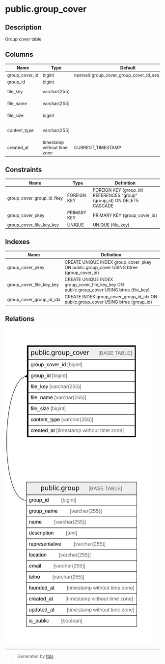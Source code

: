 # public.group_cover

## Description

Group cover table

## Columns

| Name           | Type                        | Default                                             | Nullable | Children | Parents                         | Comment                 |
| -------------- | --------------------------- | --------------------------------------------------- | -------- | -------- | ------------------------------- | ----------------------- |
| group_cover_id | bigint                      | nextval('group_cover_group_cover_id_seq'::regclass) | false    |          |                                 |                         |
| group_id       | bigint                      |                                                     | false    |          | [public.group](public.group.md) | Group ID                |
| file_key       | varchar(255)                |                                                     | false    |          |                                 | Cover file key          |
| file_name      | varchar(255)                |                                                     | true     |          |                                 | Cover file name         |
| file_size      | bigint                      |                                                     | false    |          |                                 | Cover file size         |
| content_type   | varchar(255)                |                                                     | false    |          |                                 | Cover file content type |
| created_at     | timestamp without time zone | CURRENT_TIMESTAMP                                   | false    |          |                                 | Create date             |

## Constraints

| Name                      | Type        | Definition                                                            |
| ------------------------- | ----------- | --------------------------------------------------------------------- |
| group_cover_group_id_fkey | FOREIGN KEY | FOREIGN KEY (group_id) REFERENCES "group"(group_id) ON DELETE CASCADE |
| group_cover_pkey          | PRIMARY KEY | PRIMARY KEY (group_cover_id)                                          |
| group_cover_file_key_key  | UNIQUE      | UNIQUE (file_key)                                                     |

## Indexes

| Name                     | Definition                                                                                |
| ------------------------ | ----------------------------------------------------------------------------------------- |
| group_cover_pkey         | CREATE UNIQUE INDEX group_cover_pkey ON public.group_cover USING btree (group_cover_id)   |
| group_cover_file_key_key | CREATE UNIQUE INDEX group_cover_file_key_key ON public.group_cover USING btree (file_key) |
| group_cover_group_id_idx | CREATE INDEX group_cover_group_id_idx ON public.group_cover USING btree (group_id)        |

## Relations

![er](public.group_cover.svg)

---

> Generated by [tbls](https://github.com/k1LoW/tbls)
